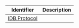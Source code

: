 | Identifier                   | Description |
| ---------------------------- | ----------- |
|[IDB.Protocol](#IDB.Protocol) |             |